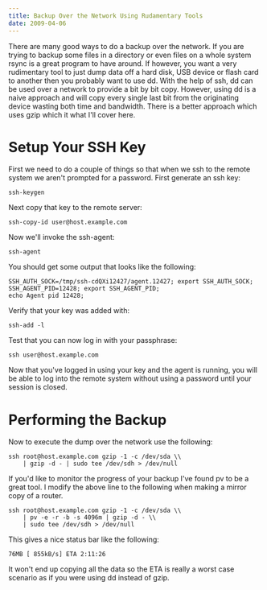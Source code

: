 ```yaml
---
title: Backup Over the Network Using Rudamentary Tools
date: 2009-04-06
---
```


There are many good ways to do a backup over the network. If you are trying to backup some files in a directory or even files on a whole system rsync is a great program to have around. If however, you want a very rudimentary tool to just dump data off a hard disk, USB device or flash card to another then you probably want to use dd. With the help of ssh, dd can be used over a network to provide a bit by bit copy. However, using dd is a naive approach and will copy every single last bit from the originating device wasting both time and bandwidth. There is a better approach which uses gzip which it what I'll cover here.


# Setup Your SSH Key

First we need to do a couple of things so that when we ssh to the remote system we aren't prompted for a password. First generate an ssh key:

	ssh-keygen

Next copy that key to the remote server:

	ssh-copy-id user@host.example.com

Now we'll invoke the ssh-agent:

	ssh-agent

You should get some output that looks like the following:

	SSH_AUTH_SOCK=/tmp/ssh-cdQXi12427/agent.12427; export SSH_AUTH_SOCK;
	SSH_AGENT_PID=12428; export SSH_AGENT_PID;
	echo Agent pid 12428;

Verify that your key was added with:

	ssh-add -l

Test that you can now log in with your passphrase:

	ssh user@host.example.com

Now that you've logged in using your key and the agent is running, you will be able to log into the remote system without using a password until your session is closed.

# Performing the Backup

Now to execute the dump over the network use the following:

	ssh root@host.example.com gzip -1 -c /dev/sda \\
		| gzip -d - | sudo tee /dev/sdh > /dev/null

If you'd like to monitor the progress of your backup I've found pv to be a great tool. I modify the above line to the following when making a mirror copy of a router.

	ssh root@host.example.com gzip -1 -c /dev/sda \\
		| pv -e -r -b -s 4096m | gzip -d - \\
		| sudo tee /dev/sdh > /dev/null

This gives a nice status bar like the following:

	76MB [ 855kB/s] ETA 2:11:26

It won't end up copying all the data so the ETA is really a worst case scenario as if you were using dd instead of gzip. 
